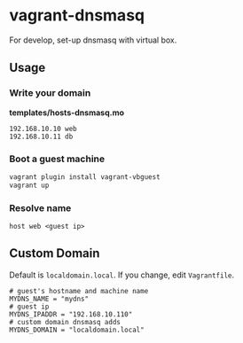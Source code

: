 vagrant-dnsmasq
===============

For develop, set-up dnsmasq with virtual box.

Usage
-----

### Write your domain

**templates/hosts-dnsmasq.mo**

```
192.168.10.10 web
192.168.10.11 db
```

### Boot a guest machine

```bash
vagrant plugin install vagrant-vbguest
vagrant up
```

### Resolve name

```
host web <guest ip>
```

Custom Domain
-------------

Default is `localdomain.local`. If you change, edit `Vagrantfile`.

```
# guest's hostname and machine name
MYDNS_NAME = "mydns"
# guest ip
MYDNS_IPADDR = "192.168.10.110"
# custom domain dnsmasq adds
MYDNS_DOMAIN = "localdomain.local"
```

